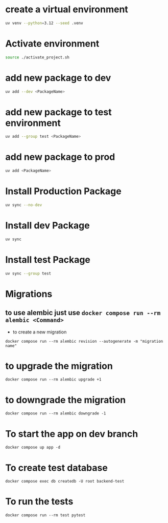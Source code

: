 

# create a virtual environment

```bash
uv venv --python=3.12 --seed .venv
```

# Activate environment
```bash
source ./activate_project.sh
```

# add new package to dev
```bash
uv add --dev <PackageName>
```

# add new package to test environment
```bash
uv add --group test <PackageName>
```

# add new package to prod
```bash
uv add <PackageName>
```

# Install Production Package
```bash
uv sync --no-dev
```

# Install dev Package
```bash
uv sync
```

# Install test Package
```bash
uv sync --group test
```



# Migrations

## to use alembic just use `docker compose run --rm alembic <Command>`

* to create a new migration
```
docker compose run --rm alembic revision --autogenerate -m "migration name"
```

# to upgrade the migration
```
docker compose run --rm alembic upgrade +1
```

# to downgrade the migration
```
docker compose run --rm alembic downgrade -1
```


# To start the app on dev branch
```
docker compose up app -d
```


# To create test database
```
docker compose exec db createdb -U root backend-test
```

# To run the tests
```
docker compose run --rm test pytest
```
